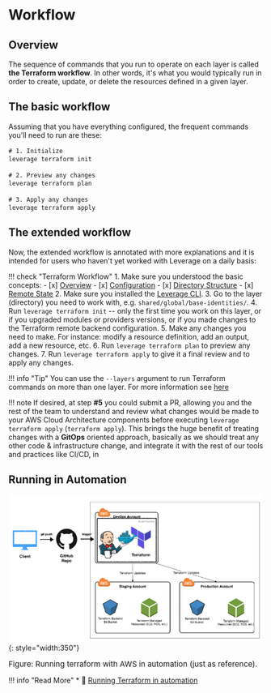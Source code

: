 # Workflow

## Overview
The sequence of commands that you run to operate on each layer is called **the Terraform workflow**. In other words, it's what you would typically run in order to create, update, or delete the resources defined in a given layer.

## The basic workflow
Assuming that you have everything configured, the frequent commands you'll need to run are these:
```
# 1. Initialize
leverage terraform init

# 2. Preview any changes
leverage terraform plan

# 3. Apply any changes
leverage terraform apply
```

## The extended workflow
Now, the extended workflow is annotated with more explanations and it is intended for users who haven't yet worked with Leverage on a daily basis:

!!! check "Terraform Workflow"
    1. Make sure you understood the basic concepts:
        - [x] [Overview](overview.md)
        - [x] [Configuration](configuration.md)
        - [x] [Directory Structure](dir-structure.md)
        - [x] [Remote State](tf-state.md)
    2. Make sure you installed the [Leverage CLI](../leverage-cli/overview.md).
    3. Go to the layer (directory) you need to work with, e.g. `shared/global/base-identities/`.
    4. Run `leverage terraform init` -- only the first time you work on this layer, or if you upgraded modules or providers versions, or if you made changes to the Terraform remote backend configuration.
    5. Make any changes you need to make. For instance: modify a resource definition, add an output, add a new resource, etc.
    6. Run `leverage terraform plan` to preview any changes.
    7. Run `leverage terraform apply` to give it a final review and to apply any changes.

!!! info "Tip"
    You can use the `--layers` argument to run Terraform commands on more than one layer. For more information see [here](../leverage-cli/reference/terraform/layers.md)

!!! note 
    If desired, at step **#5** you could submit a PR, allowing you and the rest of the team to 
    understand and review what changes would be made to your AWS Cloud Architecture components before executing 
    `leverage terraform apply` (`terraform apply`). This brings the huge benefit of treating changes with a **GitOps** oriented 
    approach, basically as we should treat any other code & infrastructure change, and integrate it with the 
    rest of our tools and practices like CI/CD, in

## Running in Automation
![leverage-aws-terraform](../../../assets/images/diagrams/aws-terraform-automation.png "Terraform"){: style="width:350"}
<figcaption style="font-size:15px">Figure: Running terraform with AWS in automation (just as reference).</figcaption>

!!! info "Read More"
    * :ledger: [Running Terraform in automation](https://learn.hashicorp.com/terraform/development/running-terraform-in-automation)

